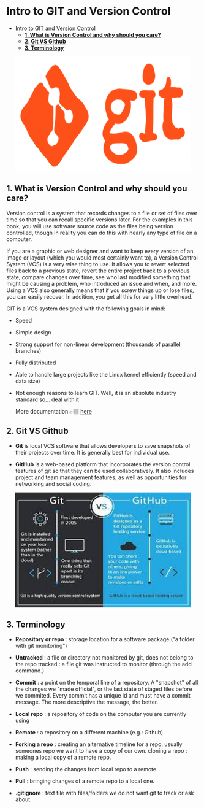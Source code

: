 # Intro to GIT and Version Control
- [Intro to GIT and Version Control](#intro-to-git-and-version-control)
  - [**1. What is Version Control and why should you care?**](#1-what-is-version-control-and-why-should-you-care)
  - [**2. Git VS Github**](#2-git-vs-github)
  - [**3. Terminology**](#3-terminology)


<p align="center">
  <img width="460" height="300" src="https://github.com/Ironhack-Data-0621-Remote/GitHub_Basics/blob/main/Images/giphy.gif">
</p>


## **1. What is Version Control and why should you care?**

Version control is a system that records changes to a file or set of files over time so that you can recall specific versions later. For the examples in this book, you will use software source code as the files being version controlled, though in reality you can do this with nearly any type of file on a computer.

If you are a graphic or web designer and want to keep every version of an image or layout (which you would most certainly want to), a Version Control System (VCS) is a very wise thing to use. It allows you to revert selected files back to a previous state, revert the entire project back to a previous state, compare changes over time, see who last modified something that might be causing a problem, who introduced an issue and when, and more. Using a VCS also generally means that if you screw things up or lose files, you can easily recover. In addition, you get all this for very little overhead.

GIT is a VCS system designed with the following goals in mind:

  - Speed

  - Simple design

  - Strong support for non-linear development (thousands of parallel branches)

  - Fully distributed

  - Able to handle large projects like the Linux kernel efficiently (speed and data size)

  - Not enough reasons to learn GIT. Well, it is an absolute industry standard so... deal with it

    More documentation 👉🏽 [here](https://git-scm.com/book/en/v2/Getting-Started-About-Version-Control)

## **2. Git VS Github**
  
  - **Git** is local VCS software that allows developers to save snapshots of their projects over time. It is generally best for individual use.
  
  - **GitHub** is a web-based platform that incorporates the version control features of git so that they can be used collaboratively. It also includes project and team management features, as well as opportunities for networking and social coding.

<p align="center">
  <img width="460" height="300" src="https://github.com/Ironhack-Data-0621-Remote/GitHub_Basics/blob/main/Images/GithubvsGit.jpeg">
</p>


## **3. Terminology**
  
  - **Repository or repo** : storage location for a software package ("a folder with git monitoring")
  - **Untracked** : a file or directory not monitored by git, does not belong to the repo
  tracked : a file git was instructed to monitor (through the add command.)

  - **Commit** : a point on the temporal line of a repository. A "snapshot" of all the changes we "made official", or the last state of staged files before we commited. Every commit has a unique id and must have a commit message. The more descriptive the message, the better.


  - **Local repo** : a repository of code on the computer you are currently using
    
  - **Remote** : a repository on a different machine (e.g.: Github)
    
  - **Forking a repo** : creating an alternative timeline for a repo, usually someones repo we want to have a copy of our own.
  cloning a repo : making a local copy of a remote repo. 


  - **Push** : sending the changes from local repo to a remote.
    

  - **Pull** : bringing changes of a remote repo to a local one. 
    
  - **.gitignore** : text file with files/folders we do not want git to track or ask about.

